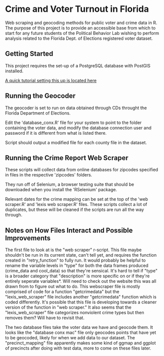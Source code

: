 # Crime and Voter Turnout in Florida

Web scraping and geocoding methods for public voter and crime data in R.
The purpose of this project is to provide an accessible base from which to start for any future students of the Political Behavior Lab wishing to perform analysis related to the Florida Dept. of Elections registered voter dataset.

## Getting Started

This project requires the set-up of a PostgreSQL database with PostGIS installed. 

[A quick tutorial setting this up is located here](https://docs.google.com/document/d/1hhwa-ivnAsKP2QJlwx_KGMGpTV4GsyMVnBgJx8dnbbk/edit?usp=sharing)

## Running the Geocoder

The geocoder is set to run on data obtained through CDs throught the Florida Department of Elections. 

Edit the 'database_conx.R' file for your system to point to the folder containing the voter data, and modify the database connection user and password if it is different from what is listed there.

Script should output a modified file for each county file in the dataset.

## Running the Crime Report Web Scraper

These scripts will collect data from online databases for zipcodes specified in files in the respective 'zipcodes' folders. 

They run off of Selenium, a browser testing suite that should be downloaded when you install the 'RSelenium' package.

Relevant dates for the crime mapping can be set at the top of the 'web scraper.R' and 'lexis web scraper.R' files.
These scripts collect a lot of duplicates, but these will be cleaned if the scripts are run all the way through.

## Notes on How Files Interact and Possible Improvements

The first file to look at is the "web scraper" r-script. This file maybe shouldn't be run in its current state, can't tell yet, and requires the function created in "retry_function" to fully run. It would probably be helpful to rename the variable levels in "type" for both the data frames produced (crime_data and cool_data) so that they're sensical. It's hard to tell if "type" is a broader category that "description" is more specific on or if they're entirely seperate variables*. Will need to check out the website this was all drawn from to figure out what to do. This webscraper file is mostly comprised of code for a function "getcrimedata" but the "lexis_web_scraper" file includes another "getcrimedata" function which is coded differently. It's possible that this file is developing towards a cleaner version of the function in "web scraper." It also seems that the "lexis_web_scraper" file categorizes nonviolent crime types but then removes them? Will have to revisit that.

The two database files take the voter data we have and geocode them. It looks like the "database conx mac" file only geocodes points that have yet to be geocoded, likely for when we add data to our dataset. The "precinct_mapping" file apparently makes some kind of ggmap and ggplot of precincts after doing with test data, more to come on these files later.